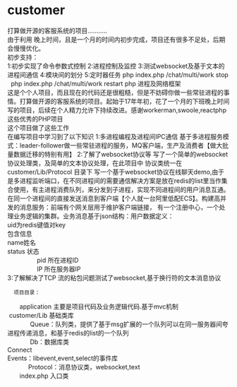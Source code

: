 # customer

打算做开源的客服系统的项目...........<br/>
由于利用 晚上时间，且是一个月的时间内初步完成，项目还有很多不足处，后期会慢慢优化。<br/>
初步支持：<br/>
    1:初步实现了命令参数式控制
    2:进程控制及监控
    3:测试websocket及基于文本的进程间通信
    4:模块间的划分
    5:定时器任务
    php index.php /chat/multi/work stop
    php index.php /chat/multi/work restart
php 进程及网络框架 <br>
这是个个人项目，而且现在的代码还是很粗糙，但是不妨碍你做一些常驻进程的事情。打算做开源的客服系统的项目。起始于17年年初，花了一个月的下班晚上时间写的项目，后续在个人精力允许下持续改进。感谢workerman,swoole,reactphp这些优秀的PHP项目<br/>
这个项目做了这些工作<br/>
     在编写项目中学习到了以下知识
         1:多进程编程及进程间IPC通信
           基于多进程服务模式：leader-follower做一些常驻进程的服务，MQ客户端，生产及消费者【做大批量数据迁移的特别有用】
         2:了解了websocket协议等
            写了一个简单的websocket协议处理类，及简单的文本协议处理，在此项目中 协议类统一在customer/Lib/Protocol 目录下
            写一个基于websocket协议在线聊天demo,由于是多进程监听端口，在不同进程间的需要通信解决方案是放在redis的list里当作集合使用，有主进程消费队列，来分发到子进程，实现不同进程间的用户消息互通。在同一个进程间的直接发送消息到客户端【个人就一台阿里低配ECS】。构建高并发的消息服务：前端有个网关层用于维护客户端链接， 有一个注册中心，一个处理业务逻辑的集群。业务消息基于json结构：用户数据定义：<br/>
                  uid为redis键值对key<br/>
                  包含信息<br/>
                  name姓名<br/>
                  status 状态<br/>
                  pid 所在进程ID<br/>
                  IP 所在服务器IP<br/>
         3:了解解决了TCP 流的粘包问题测试了websocket,基于换行符的文本消息协议 <br/>

      项目目录：
        application 主要是项目代码及业务逻辑代码.基于mvc机制
        customer/Lib 基础类库 <br/>
              Queue：队列类，提供了基于msg扩展的一个队列可以在同一服务器间夸进程传递消息，和基于redis的list的一个队列 <br/>
              Db：数据库类 <br/>
              Connect <br/>
              Events：libevent,event,select的事件库 <br/>
              Protocol：消息协议类，websocket,text <br/>
        index.php 入口类 <br/>
